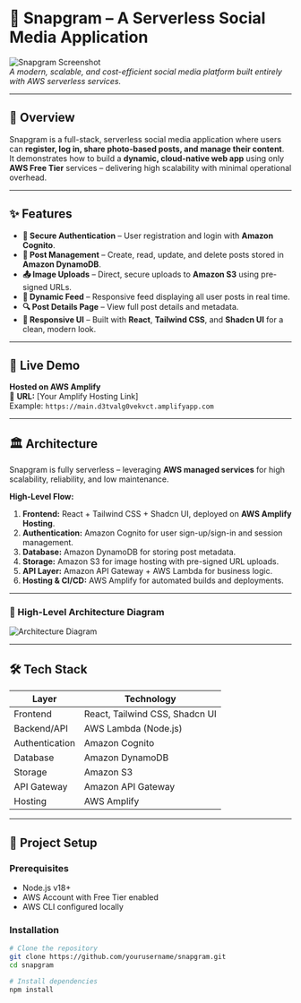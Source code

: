 # 📸 Snapgram – A Serverless Social Media Application

![Snapgram Screenshot](./screenshot.png)  
*A modern, scalable, and cost-efficient social media platform built entirely with AWS serverless services.*

---

## 🌟 Overview

Snapgram is a full-stack, serverless social media application where users can **register, log in, share photo-based posts, and manage their content**.  
It demonstrates how to build a **dynamic, cloud-native web app** using only **AWS Free Tier** services – delivering high scalability with minimal operational overhead.

---

## ✨ Features

- **🔐 Secure Authentication** – User registration and login with **Amazon Cognito**.
- **📝 Post Management** – Create, read, update, and delete posts stored in **Amazon DynamoDB**.
- **📤 Image Uploads** – Direct, secure uploads to **Amazon S3** using pre-signed URLs.
- **📰 Dynamic Feed** – Responsive feed displaying all user posts in real time.
- **🔍 Post Details Page** – View full post details and metadata.
- **📱 Responsive UI** – Built with **React**, **Tailwind CSS**, and **Shadcn UI** for a clean, modern look.

---

## 🚀 Live Demo

**Hosted on AWS Amplify**  
🔗 **URL:** [Your Amplify Hosting Link]  
Example: `https://main.d3tvalg0vekvct.amplifyapp.com`

---

## 🏛 Architecture

Snapgram is fully serverless – leveraging **AWS managed services** for high scalability, reliability, and low maintenance.

**High-Level Flow:**
1. **Frontend:** React + Tailwind CSS + Shadcn UI, deployed on **AWS Amplify Hosting**.
2. **Authentication:** Amazon Cognito for user sign-up/sign-in and session management.
3. **Database:** Amazon DynamoDB for storing post metadata.
4. **Storage:** Amazon S3 for image hosting with pre-signed URL uploads.
5. **API Layer:** Amazon API Gateway + AWS Lambda for business logic.
6. **Hosting & CI/CD:** AWS Amplify for automated builds and deployments.

---

### 📌 High-Level Architecture Diagram
![Architecture Diagram](./architecture-diagram.png)

---

## 🛠 Tech Stack

| Layer            | Technology |
|------------------|------------|
| Frontend         | React, Tailwind CSS, Shadcn UI |
| Backend/API      | AWS Lambda (Node.js) |
| Authentication   | Amazon Cognito |
| Database         | Amazon DynamoDB |
| Storage          | Amazon S3 |
| API Gateway      | Amazon API Gateway |
| Hosting          | AWS Amplify |

---

## 📂 Project Setup

### Prerequisites
- Node.js v18+
- AWS Account with Free Tier enabled
- AWS CLI configured locally

### Installation
```bash
# Clone the repository
git clone https://github.com/yourusername/snapgram.git
cd snapgram

# Install dependencies
npm install